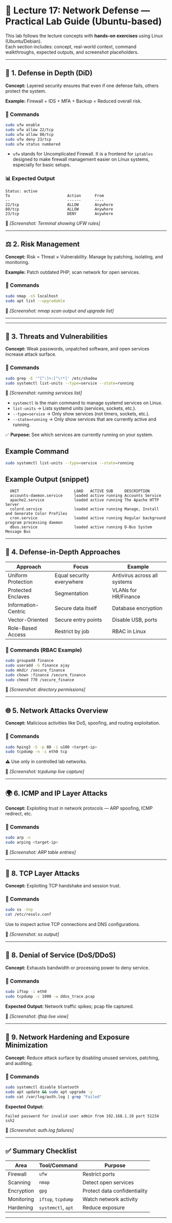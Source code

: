 
# 🧠 Lecture 17: Network Defense — Practical Lab Guide (Ubuntu-based)

This lab follows the lecture concepts with **hands-on exercises** using Linux (Ubuntu/Debian).  
Each section includes: concept, real-world context, command walkthroughs, expected outputs, and screenshot placeholders.

---

## 🔐 1. Defense in Depth (DiD)

**Concept:** Layered security ensures that even if one defense fails, others protect the system.

**Example:** Firewall + IDS + MFA + Backup = Reduced overall risk.

### 🧪 Commands
```bash
sudo ufw enable
sudo ufw allow 22/tcp
sudo ufw allow 80/tcp
sudo ufw deny 23/tcp
sudo ufw status numbered
```
- `ufw` stands for Uncomplicated Firewall. It is a frontend for `iptables` designed to make firewall management easier on Linux systems, especially for basic setups.

### 📊 Expected Output
```
Status: active
To                         Action      From
--                         ------      ----
22/tcp                     ALLOW       Anywhere
80/tcp                     ALLOW       Anywhere
23/tcp                     DENY        Anywhere
```
📸 *[Screenshot: Terminal showing UFW rules]*

---

## ⚖️ 2. Risk Management

**Concept:** Risk = Threat × Vulnerability. Manage by patching, isolating, and monitoring.

**Example:** Patch outdated PHP; scan network for open services.

### 🧪 Commands
```bash
sudo nmap -sS localhost
sudo apt list --upgradable
```
📸 *[Screenshot: nmap scan output and upgrade list]*

---

---

## 🧠 3. Threats and Vulnerabilities

**Concept:** Weak passwords, unpatched software, and open services increase attack surface.

### 🧪 Commands
```bash
sudo grep -E '^[^:]+:[^\!*]' /etc/shadow
sudo systemctl list-units --type=service --state=running
```

📸 *[Screenshot: running services list]*

- `systemctl` is the main command to manage systemd services on Linux.
- `list-units` → Lists systemd units (services, sockets, etc.).
- `--type=service` → Only show services (not timers, sockets, etc.).
- `--state=running` → Only show services that are currently active and running.

✅ **Purpose:** See which services are currently running on your system.

## Example Command

```bash
sudo systemctl list-units --type=service --state=running
```

## Example Output (snippet)

```
  UNIT                        LOAD   ACTIVE SUB     DESCRIPTION
  accounts-daemon.service     loaded active running Accounts Service
  apache2.service             loaded active running The Apache HTTP Server
  colord.service              loaded active running Manage, Install and Generate Color Profiles
  cron.service                loaded active running Regular background program processing daemon
  dbus.service                loaded active running D-Bus System Message Bus
```
---

## 🧱 4. Defense-in-Depth Approaches

| Approach | Focus | Example |
|-----------|--------|---------|
| Uniform Protection | Equal security everywhere | Antivirus across all systems |
| Protected Enclaves | Segmentation | VLANs for HR/Finance |
| Information-Centric | Secure data itself | Database encryption |
| Vector-Oriented | Secure entry points | Disable USB, ports |
| Role-Based Access | Restrict by job | RBAC in Linux |

### 🧪 Commands (RBAC Example)
```bash
sudo groupadd finance
sudo useradd -G finance ajay
sudo mkdir /secure_finance
sudo chown :finance /secure_finance
sudo chmod 770 /secure_finance
```
📸 *[Screenshot: directory permissions]*

---

## 🌐 5. Network Attacks Overview

**Concept:** Malicious activities like DoS, spoofing, and routing exploitation.

### 🧪 Commands
```bash
sudo hping3 -S -p 80 -i u100 <target-ip>
sudo tcpdump -n -i eth0 tcp
```
⚠️ Use only in controlled lab networks.

📸 *[Screenshot: tcpdump live capture]*

---

## 🌍 6. ICMP and IP Layer Attacks

**Concept:** Exploiting trust in network protocols — ARP spoofing, ICMP redirect, etc.

### 🧪 Commands
```bash
sudo arp -n
sudo arping <target-ip>
```
📸 *[Screenshot: ARP table entries]*

---

## 🔗 8. TCP Layer Attacks

**Concept:** Exploiting TCP handshake and session trust.

### 🧪 Commands
```bash
sudo ss -tnp
cat /etc/resolv.conf
```
Use to inspect active TCP connections and DNS configurations.

📸 *[Screenshot: ss output]*

---

## 🚫 8. Denial of Service (DoS/DDoS)

**Concept:** Exhausts bandwidth or processing power to deny service.

### 🧪 Commands
```bash
sudo iftop -i eth0
sudo tcpdump -c 1000 -w ddos_trace.pcap
```
**Expected Output:** Network traffic spikes; pcap file captured.

📸 *[Screenshot: iftop live view]*

---

## 🧰 9. Network Hardening and Exposure Minimization

**Concept:** Reduce attack surface by disabling unused services, patching, and auditing.

### 🧪 Commands
```bash
sudo systemctl disable bluetooth
sudo apt update && sudo apt upgrade -y
sudo cat /var/log/auth.log | grep "Failed"
```

**Expected Output:**
```
Failed password for invalid user admin from 192.168.1.10 port 51234 ssh2
```
📸 *[Screenshot: auth.log failures]*

---

## ✅ Summary Checklist

| Area | Tool/Command | Purpose |
|------|---------------|----------|
| Firewall | `ufw` | Restrict ports |
| Scanning | `nmap` | Detect open services |
| Encryption | `gpg` | Protect data confidentiality |
| Monitoring | `iftop`, `tcpdump` | Watch network activity |
| Hardening | `systemctl`, `apt` | Reduce exposure |

---
